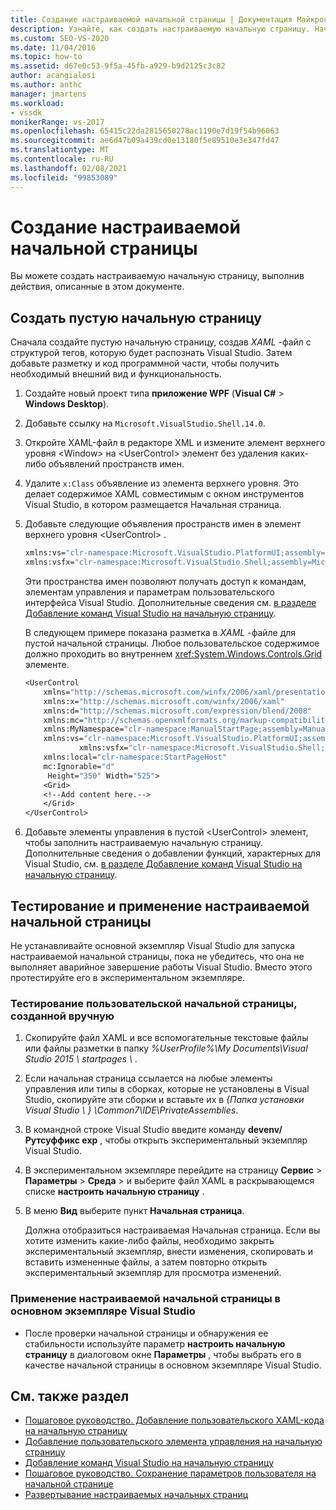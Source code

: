 ```yaml
---
title: Создание настраиваемой начальной страницы | Документация Майкрософт
description: Узнайте, как создать настраиваемую начальную страницу. Начните с пустой начальной страницы, добавьте элементы управления в пустой элемент UserControl, а затем протестируйте страницу.
ms.custom: SEO-VS-2020
ms.date: 11/04/2016
ms.topic: how-to
ms.assetid: d67e0c53-9f5a-45fb-a929-b9d2125c3c82
author: acangialosi
ms.author: anthc
manager: jmartens
ms.workload:
- vssdk
monikerRange: vs-2017
ms.openlocfilehash: 65415c22da2815650278ac1190e7d19f54b96063
ms.sourcegitcommit: ae6d47b09a439cd0e13180f5e89510e3e347fd47
ms.translationtype: MT
ms.contentlocale: ru-RU
ms.lasthandoff: 02/08/2021
ms.locfileid: "99853089"
---
```

# <a name="creating-a-custom-start-page"></a>Создание настраиваемой начальной страницы

Вы можете создать настраиваемую начальную страницу, выполнив действия, описанные в этом документе.

## <a name="create-a-blank-start-page"></a>Создать пустую начальную страницу

Сначала создайте пустую начальную страницу, создав *XAML* -файл с структурой тегов, которую будет распознать Visual Studio. Затем добавьте разметку и код программной части, чтобы получить необходимый внешний вид и функциональность.

1. Создайте новый проект типа **приложение WPF** (**Visual C#**  >  **Windows Desktop**).

2. Добавьте ссылку на `Microsoft.VisualStudio.Shell.14.0`.

3. Откройте XAML-файл в редакторе XML и измените элемент верхнего уровня \<Window> на \<UserControl> элемент без удаления каких-либо объявлений пространств имен.

4. Удалите `x:Class` объявление из элемента верхнего уровня. Это делает содержимое XAML совместимым с окном инструментов Visual Studio, в котором размещается Начальная страница.

5. Добавьте следующие объявления пространств имен в элемент верхнего уровня \<UserControl> .

    ```vb
    xmlns:vs="clr-namespace:Microsoft.VisualStudio.PlatformUI;assembly=Microsoft.VisualStudio.Shell.14.0"
    xmlns:vsfx="clr-namespace:Microsoft.VisualStudio.Shell;assembly=Microsoft.VisualStudio.Shell.14.0"
    ```

     Эти пространства имен позволяют получать доступ к командам, элементам управления и параметрам пользовательского интерфейса Visual Studio. Дополнительные сведения см. [в разделе Добавление команд Visual Studio на начальную страницу](../extensibility/adding-visual-studio-commands-to-a-start-page.md).

     В следующем примере показана разметка в *XAML* -файле для пустой начальной страницы. Любое пользовательское содержимое должно проходить во внутреннем <xref:System.Windows.Controls.Grid> элементе.

    ```vb
    <UserControl
        xmlns="http://schemas.microsoft.com/winfx/2006/xaml/presentation"
        xmlns:x="http://schemas.microsoft.com/winfx/2006/xaml"
        xmlns:d="http://schemas.microsoft.com/expression/blend/2008"
        xmlns:mc="http://schemas.openxmlformats.org/markup-compatibility/2006"
        xmlns:MyNamespace="clr-namespace:ManualStartPage;assembly=ManualStartPage"
        xmlns:vs="clr-namespace:Microsoft.VisualStudio.PlatformUI;assembly=Microsoft.VisualStudio.Shell.14.0"
                xmlns:vsfx="clr-namespace:Microsoft.VisualStudio.Shell;assembly=Microsoft.VisualStudio.Shell.14.0"
        xmlns:local="clr-namespace:StartPageHost"
        mc:Ignorable="d"
         Height="350" Width="525">
        <Grid>
        <!--Add content here.-->
        </Grid>
    </UserControl>
    ```

6. Добавьте элементы управления в пустой \<UserControl> элемент, чтобы заполнить настраиваемую начальную страницу. Дополнительные сведения о добавлении функций, характерных для Visual Studio, см. [в разделе Добавление команд Visual Studio на начальную страницу](../extensibility/adding-visual-studio-commands-to-a-start-page.md).

## <a name="test-and-apply-the-custom-start-page"></a>Тестирование и применение настраиваемой начальной страницы

Не устанавливайте основной экземпляр Visual Studio для запуска настраиваемой начальной страницы, пока не убедитесь, что она не выполняет аварийное завершение работы Visual Studio. Вместо этого протестируйте его в экспериментальном экземпляре.

### <a name="to-test-a-manually-created-custom-start-page"></a>Тестирование пользовательской начальной страницы, созданной вручную

1. Скопируйте файл XAML и все вспомогательные текстовые файлы или файлы разметки в папку *%UserProfile%\My Documents\Visual Studio 2015 \ startpages \\* .

2. Если начальная страница ссылается на любые элементы управления или типы в сборках, которые не установлены в Visual Studio, скопируйте эти сборки и вставьте их в *{Папка установки Visual Studio \\ } \Common7\IDE\PrivateAssemblies*.

3. В командной строке Visual Studio введите команду **devenv/Рутсуффикс exp** , чтобы открыть экспериментальный экземпляр Visual Studio.

4. В экспериментальном экземпляре перейдите на страницу **Сервис**  >  **Параметры**  >  **Среда**  >   и выберите файл XAML в раскрывающемся списке **настроить начальную страницу** .

5. В меню **Вид** выберите пункт **Начальная страница**.

     Должна отобразиться настраиваемая Начальная страница. Если вы хотите изменить какие-либо файлы, необходимо закрыть экспериментальный экземпляр, внести изменения, скопировать и вставить измененные файлы, а затем повторно открыть экспериментальный экземпляр для просмотра изменений.

### <a name="to-apply-the-custom-start-page-in-the-primary-instance-of-visual-studio"></a>Применение настраиваемой начальной страницы в основном экземпляре Visual Studio

- После проверки начальной страницы и обнаружения ее стабильности используйте параметр **настроить начальную страницу** в диалоговом окне **Параметры** , чтобы выбрать его в качестве начальной страницы в основном экземпляре Visual Studio.

## <a name="see-also"></a>См. также раздел

- [Пошаговое руководство. Добавление пользовательского XAML-кода на начальную страницу](../extensibility/walkthrough-adding-custom-xaml-to-the-start-page.md)
- [Добавление пользовательского элемента управления на начальную страницу](../extensibility/adding-user-control-to-the-start-page.md)
- [Добавление команд Visual Studio на начальную страницу](../extensibility/adding-visual-studio-commands-to-a-start-page.md)
- [Пошаговое руководство. Сохранение параметров пользователя на начальной странице](../extensibility/walkthrough-saving-user-settings-on-a-start-page.md)
- [Развертывание настраиваемых начальных страниц](../extensibility/deploying-custom-start-pages.md)
